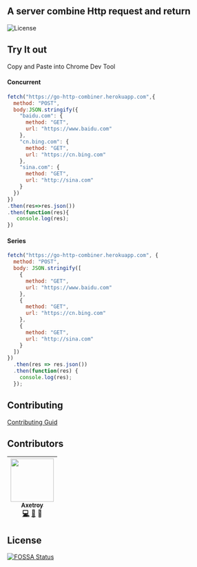 ## A server combine Http request and return

![License](https://img.shields.io/badge/license-Apache-green.svg)

## Try It out

Copy and Paste into Chrome Dev Tool

#### Concurrent

```javascript
fetch("https://go-http-combiner.herokuapp.com",{
  method: "POST",
  body:JSON.stringify({
    "baidu.com": {
      method: "GET",
      url: "https://www.baidu.com"
    },
    "cn.bing.com": {
      method: "GET",
      url: "https://cn.bing.com"
    },
    "sina.com": {
      method: "GET",
      url: "http://sina.com"
    }
  })
})
.then(res=>res.json())
.then(function(res){
   console.log(res);
})
```

#### Series

```javascript
fetch("https://go-http-combiner.herokuapp.com", {
  method: "POST",
  body: JSON.stringify([
    {
      method: "GET",
      url: "https://www.baidu.com"
    },
    {
      method: "GET",
      url: "https://cn.bing.com"
    },
    {
      method: "GET",
      url: "http://sina.com"
    }
  ])
})
  .then(res => res.json())
  .then(function(res) {
    console.log(res);
  });

```

## Contributing

[Contributing Guid](https://github.com/axetroy/http-combiner.go/blob/master/CONTRIBUTING.md)

## Contributors

<!-- ALL-CONTRIBUTORS-LIST:START - Do not remove or modify this section -->
| [<img src="https://avatars1.githubusercontent.com/u/9758711?v=3" width="100px;"/><br /><sub>Axetroy</sub>](http://axetroy.github.io)<br />[💻](https://github.com/axetroy/http-combiner.go/commits?author=axetroy) [🐛](https://github.com/axetroy/http-combiner.go/issues?q=author%3Aaxetroy) 🎨 |
| :---: |
<!-- ALL-CONTRIBUTORS-LIST:END -->

## License

[![FOSSA Status](https://app.fossa.io/api/projects/git%2Bgithub.com%2Faxetroy%2Fhttp-combiner.go.svg?type=large)](https://app.fossa.io/projects/git%2Bgithub.com%2Faxetroy%2Fhttp-combiner.g?ref=badge_large)
